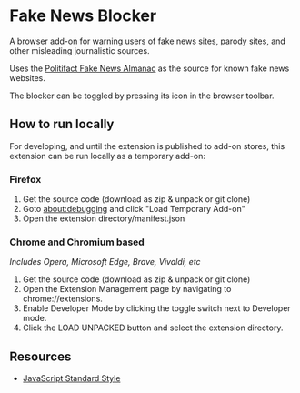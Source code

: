 # Fake News Blocker

A browser add-on for warning users of fake news sites, parody sites, and other misleading journalistic sources.

Uses the [Politifact Fake News Almanac](http://www.politifact.com/punditfact/article/2017/apr/20/politifacts-guide-fake-news-websites-and-what-they/) as the source for known fake news websites.

The blocker can be toggled by pressing its icon in the browser toolbar.

## How to run locally

For developing, and until the extension is published to add-on stores, this extension can be run locally as a temporary add-on:

### Firefox

1. Get the source code (download as zip & unpack or git clone)
2. Goto [about:debugging](about:debugging) and click "Load Temporary Add-on"
3. Open the extension directory/manifest.json

### Chrome and Chromium based

_Includes Opera, Microsoft Edge, Brave, Vivaldi, etc_

1. Get the source code (download as zip & unpack or git clone)
2. Open the Extension Management page by navigating to chrome://extensions.
3. Enable Developer Mode by clicking the toggle switch next to Developer mode.
4. Click the LOAD UNPACKED button and select the extension directory.

## Resources
- [JavaScript Standard Style](https://standardjs.com/index.html)